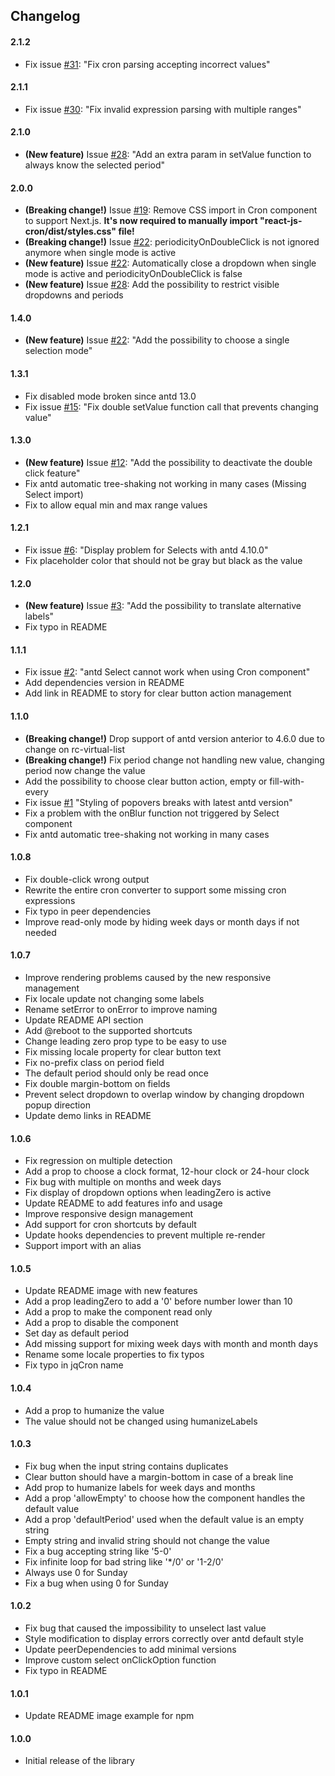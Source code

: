 ## Changelog

#### 2.1.2

- Fix issue [#31](https://github.com/xrutayisire/react-js-cron/issues/31): "Fix cron parsing accepting incorrect values"

#### 2.1.1

- Fix issue [#30](https://github.com/xrutayisire/react-js-cron/issues/30): "Fix invalid expression parsing with multiple ranges"

#### 2.1.0

- **(New feature)** Issue [#28](https://github.com/xrutayisire/react-js-cron/issues/28): "Add an extra param in setValue function to always know the selected period"

#### 2.0.0

- **(Breaking change!)** Issue [#19](https://github.com/xrutayisire/react-js-cron/issues/19): Remove CSS import in Cron component to support Next.js. **It's now required to manually import "react-js-cron/dist/styles.css" file!**
- **(Breaking change!)** Issue [#22](https://github.com/xrutayisire/react-js-cron/issues/22): periodicityOnDoubleClick is not ignored anymore when single mode is active
- **(New feature)** Issue [#22](https://github.com/xrutayisire/react-js-cron/issues/22): Automatically close a dropdown when single mode is active and periodicityOnDoubleClick is false
- **(New feature)** Issue [#28](https://github.com/xrutayisire/react-js-cron/issues/28): Add the possibility to restrict visible dropdowns and periods

#### 1.4.0

- **(New feature)** Issue [#22](https://github.com/xrutayisire/react-js-cron/issues/22): "Add the possibility to choose a single selection mode"

#### 1.3.1

- Fix disabled mode broken since antd 13.0
- Fix issue [#15](https://github.com/xrutayisire/react-js-cron/issues/15): "Fix double setValue function call that prevents changing value"

#### 1.3.0

- **(New feature)** Issue [#12](https://github.com/xrutayisire/react-js-cron/issues/12): "Add the possibility to deactivate the double click feature"
- Fix antd automatic tree-shaking not working in many cases (Missing Select import)
- Fix to allow equal min and max range values

#### 1.2.1

- Fix issue [#6](https://github.com/xrutayisire/react-js-cron/issues/6): "Display problem for Selects with antd 4.10.0"
- Fix placeholder color that should not be gray but black as the value

#### 1.2.0

- **(New feature)** Issue [#3](https://github.com/xrutayisire/react-js-cron/issues/3): "Add the possibility to translate alternative labels"
- Fix typo in README

#### 1.1.1

- Fix issue [#2](https://github.com/xrutayisire/react-js-cron/issues/2): "antd Select cannot work when using Cron component"
- Add dependencies version in README
- Add link in README to story for clear button action management

#### 1.1.0

- **(Breaking change!)** Drop support of antd version anterior to 4.6.0 due to
  change on rc-virtual-list
- **(Breaking change!)** Fix period change not handling new value, changing
  period now change the value
- Add the possibility to choose clear button action, empty or fill-with-every
- Fix issue [#1](https://github.com/xrutayisire/react-js-cron/issues/1) "Styling of popovers breaks with latest antd version"
- Fix a problem with the onBlur function not triggered by Select component
- Fix antd automatic tree-shaking not working in many cases

#### 1.0.8

- Fix double-click wrong output
- Rewrite the entire cron converter to support some missing cron expressions
- Fix typo in peer dependencies
- Improve read-only mode by hiding week days or month days if not needed

#### 1.0.7

- Improve rendering problems caused by the new responsive management
- Fix locale update not changing some labels
- Rename setError to onError to improve naming
- Update README API section
- Add @reboot to the supported shortcuts
- Change leading zero prop type to be easy to use
- Fix missing locale property for clear button text
- Fix no-prefix class on period field
- The default period should only be read once
- Fix double margin-bottom on fields
- Prevent select dropdown to overlap window by changing dropdown popup direction
- Update demo links in README

#### 1.0.6

- Fix regression on multiple detection
- Add a prop to choose a clock format, 12-hour clock or 24-hour clock
- Fix bug with multiple on months and week days
- Fix display of dropdown options when leadingZero is active
- Update README to add features info and usage
- Improve responsive design management
- Add support for cron shortcuts by default
- Update hooks dependencies to prevent multiple re-render
- Support import with an alias

#### 1.0.5

- Update README image with new features
- Add a prop leadingZero to add a '0' before number lower than 10
- Add a prop to make the component read only
- Add a prop to disable the component
- Set day as default period
- Add missing support for mixing week days with month and month days
- Rename some locale properties to fix typos
- Fix typo in jqCron name

#### 1.0.4

- Add a prop to humanize the value
- The value should not be changed using humanizeLabels

#### 1.0.3

- Fix bug when the input string contains duplicates
- Clear button should have a margin-bottom in case of a break line
- Add prop to humanize labels for week days and months
- Add a prop 'allowEmpty' to choose how the component handles the default value
- Add a prop 'defaultPeriod' used when the default value is an empty string
- Empty string and invalid string should not change the value
- Fix a bug accepting string like '5-0'
- Fix infinite loop for bad string like '\*/0' or '1-2/0'
- Always use 0 for Sunday
- Fix a bug when using 0 for Sunday

#### 1.0.2

- Fix bug that caused the impossibility to unselect last value
- Style modification to display errors correctly over antd default style
- Update peerDependencies to add minimal versions
- Improve custom select onClickOption function
- Fix typo in README

#### 1.0.1

- Update README image example for npm

#### 1.0.0

- Initial release of the library
